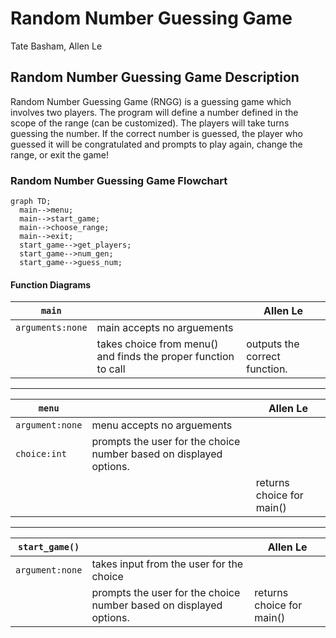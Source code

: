 # Random Number Guessing Game
Tate Basham, Allen Le

## Random Number Guessing Game Description
Random Number Guessing Game (RNGG) is a guessing game which involves two players. The program will define a number defined in the scope of the range (can be customized). The players will take turns guessing the number. If the correct number is guessed, the player who guessed it will be congratulated and prompts to play again, change the range, or exit the game!

### Random Number Guessing Game Flowchart
```mermaid
graph TD;
  main-->menu;
  main-->start_game;
  main-->choose_range;
  main-->exit;
  start_game-->get_players;
  start_game-->num_gen;
  start_game-->guess_num;
```

#### Function Diagrams

| `main`    |               |  Allen Le     |
| ------------------ | ------------- | ------------ |
| `arguments:none`    | main accepts no arguements  |              |
|      | takes choice from menu() and finds the proper function to call  | outputs the correct function.         |
***
| `menu`    |               |     Allen Le   |
| ------------------ | ------------- | ------------ |
| `argument:none`    | menu accepts no arguements  |              |
| `choice:int`    | prompts the user for the choice number based on displayed options.    |              |
|      | | returns choice for main()             |
***
| `start_game()`    |               |     Allen Le   |
| ------------------ | ------------- | ------------ |
| `argument:none`    | takes input from the user for the choice  |              |
|      | prompts the user for the choice number based on displayed options.  | returns choice for main()             |
